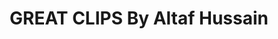 ---
title: "GREAT CLIPS By Altaf Hussain"
url: /karachi/great-clips-by-altaf-hussain/
shop: hairdresser
---